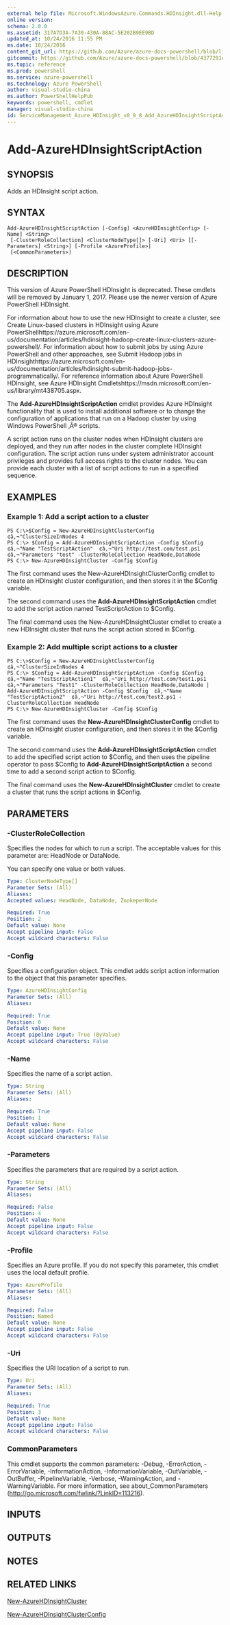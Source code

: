 ```yaml
---
external help file: Microsoft.WindowsAzure.Commands.HDInsight.dll-Help.xml
online version: 
schema: 2.0.0
ms.assetid: 317A7D3A-7A30-430A-88AC-5E202B9EE9BD
updated_at: 10/24/2016 11:55 PM
ms.date: 10/24/2016
content_git_url: https://github.com/Azure/azure-docs-powershell/blob/live/azureps-cmdlets-docs/ServiceManagement/Azure.HDInsight/v0.9.8/Add-AzureHDInsightScriptAction.md
gitcommit: https://github.com/Azure/azure-docs-powershell/blob/4377291ee360e58e2c1c5d644155daf6a0279055/azureps-cmdlets-docs/ServiceManagement/Azure.HDInsight/v0.9.8/Add-AzureHDInsightScriptAction.md
ms.topic: reference
ms.prod: powershell
ms.service: azure-powershell
ms.technology: Azure PowerShell
author: visual-studio-china
ms.author: PowerShellHelpPub
keywords: powershell, cmdlet
manager: visual-studio-china
id: ServiceManagement_Azure_HDInsight_v0_9_8_Add_AzureHDInsightScriptAction_md
---
```


# Add-AzureHDInsightScriptAction

## SYNOPSIS
Adds an HDInsight script action.

## SYNTAX

```
Add-AzureHDInsightScriptAction [-Config] <AzureHDInsightConfig> [-Name] <String>
 [-ClusterRoleCollection] <ClusterNodeType[]> [-Uri] <Uri> [[-Parameters] <String>] [-Profile <AzureProfile>]
 [<CommonParameters>]
```

## DESCRIPTION
This version of Azure PowerShell HDInsight is deprecated.
These cmdlets will be removed by January 1, 2017.
Please use the newer version of Azure PowerShell HDInsight.

For information about how to use the new HDInsight to create a cluster, see Create Linux-based clusters in HDInsight using Azure PowerShellhttps://azure.microsoft.com/en-us/documentation/articles/hdinsight-hadoop-create-linux-clusters-azure-powershell/.
For information about how to submit jobs by using Azure PowerShell and other approaches, see Submit Hadoop jobs in HDInsighthttps://azure.microsoft.com/en-us/documentation/articles/hdinsight-submit-hadoop-jobs-programmatically/.
For reference information about Azure PowerShell HDInsight, see Azure HDInsight Cmdletshttps://msdn.microsoft.com/en-us/library/mt438705.aspx.

The **Add-AzureHDInsightScriptAction** cmdlet provides Azure HDInsight functionality that is used to install additional software or to change the configuration of applications that run on a Hadoop cluster by using Windows PowerShell ‚Â® scripts.

A script action runs on the cluster nodes when HDInsight clusters are deployed, and they run after nodes in the cluster complete HDInsight configuration.
The script action runs under system administrator account privileges and provides full access rights to the cluster nodes.
You can provide each cluster with a list of script actions to run in a specified sequence.

## EXAMPLES

### Example 1: Add a script action to a cluster
```
PS C:\>$Config = New-AzureHDInsightClusterConfig  ¢â‚¬"ClusterSizeInNodes 4 
PS C:\> $Config = Add-AzureHDInsightScriptAction -Config $Config  ¢â‚¬"Name "TestScriptAction"  ¢â‚¬"Uri http://test.com/test.ps1  ¢â‚¬"Parameters "test" -ClusterRoleCollection HeadNode,DataNode
PS C:\> New-AzureHDInsightCluster -Config $Config
```

The first command uses the New-AzureHDInsightClusterConfig cmdlet to create an HDInsight cluster configuration, and then stores it in the $Config variable.

The second command uses the **Add-AzureHDInsightScriptAction** cmdlet to add the script action named TestScriptAction to $Config.

The final command uses the New-AzureHDInsightCluster cmdlet to create a new HDInsight cluster that runs the script action stored in $Config.

### Example 2: Add multiple script actions to a cluster
```
PS C:\>$Config = New-AzureHDInsightClusterConfig  ¢â‚¬"ClusterSizeInNodes 4
PS C:\> $Config = Add-AzureHDInsightScriptAction -Config $Config  ¢â‚¬"Name "TestScriptAction1"  ¢â‚¬"Uri http://test.com/test1.ps1  ¢â‚¬"Parameters "Test1" -ClusterRoleCollection HeadNode,DataNode | Add-AzureHDInsightScriptAction -Config $Config  ¢â‚¬"Name "TestScriptAction2"  ¢â‚¬"Uri http://test.com/test2.ps1 -ClusterRoleCollection HeadNode
PS C:\> New-AzureHDInsightCluster -Config $Config
```

The first command uses the **New-AzureHDInsightClusterConfig** cmdlet to create an HDInsight cluster configuration, and then stores it in the $Config variable.

The second command uses the **Add-AzureHDInsightScriptAction** cmdlet to add the specified script action to $Config, and then uses the pipeline operator to pass $Config to **Add-AzureHDInsightScriptAction** a second time to add a second script action to $Config.

The final command uses the **New-AzureHDInsightCluster** cmdlet to create a cluster that runs the script actions in $Config.

## PARAMETERS

### -ClusterRoleCollection
Specifies the nodes for which to run a script.
The acceptable values for this parameter are: HeadNode or DataNode.

You can specify one value or both values.

```yaml
Type: ClusterNodeType[]
Parameter Sets: (All)
Aliases: 
Accepted values: HeadNode, DataNode, ZookeperNode

Required: True
Position: 2
Default value: None
Accept pipeline input: False
Accept wildcard characters: False
```

### -Config
Specifies a configuration object.
This cmdlet adds script action information to the object that this parameter specifies.

```yaml
Type: AzureHDInsightConfig
Parameter Sets: (All)
Aliases: 

Required: True
Position: 0
Default value: None
Accept pipeline input: True (ByValue)
Accept wildcard characters: False
```

### -Name
Specifies the name of a script action.

```yaml
Type: String
Parameter Sets: (All)
Aliases: 

Required: True
Position: 1
Default value: None
Accept pipeline input: False
Accept wildcard characters: False
```

### -Parameters
Specifies the parameters that are required by a script action.

```yaml
Type: String
Parameter Sets: (All)
Aliases: 

Required: False
Position: 4
Default value: None
Accept pipeline input: False
Accept wildcard characters: False
```

### -Profile
Specifies an Azure profile.
If you do not specify this parameter, this cmdlet uses the local default profile.

```yaml
Type: AzureProfile
Parameter Sets: (All)
Aliases: 

Required: False
Position: Named
Default value: None
Accept pipeline input: False
Accept wildcard characters: False
```

### -Uri
Specifies the URI location of a script to run.

```yaml
Type: Uri
Parameter Sets: (All)
Aliases: 

Required: True
Position: 3
Default value: None
Accept pipeline input: False
Accept wildcard characters: False
```

### CommonParameters
This cmdlet supports the common parameters: -Debug, -ErrorAction, -ErrorVariable, -InformationAction, -InformationVariable, -OutVariable, -OutBuffer, -PipelineVariable, -Verbose, -WarningAction, and -WarningVariable. For more information, see about_CommonParameters (http://go.microsoft.com/fwlink/?LinkID=113216).

## INPUTS

## OUTPUTS

## NOTES

## RELATED LINKS

[New-AzureHDInsightCluster](xref:ServiceManagement/Azure.HDInsight/v0.9.8/New-AzureHDInsightCluster.md)

[New-AzureHDInsightClusterConfig](xref:ServiceManagement/Azure.HDInsight/v0.9.8/New-AzureHDInsightClusterConfig.md)


